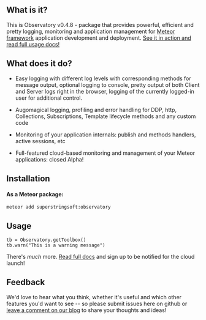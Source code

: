 What is it?
-------------
This is Observatory v0.4.8 - package that provides powerful, efficient
and pretty logging, monitoring and application management for [Meteor framework](http://meteor.com) application development and 
deployment.
[See it in action and read full usage docs!](http://observatoryjs.com/)

What does it do?
------------------
* Easy logging with different log levels with corresponding methods for message output, optional 
logging to console, pretty output of both Client and Server logs right in the browser, logging of
the currently logged-in user for additional control.

* Augomagical logging, profiling and error handling for DDP, http, Collections, Subscriptions, Template lifecycle methods and any custom code

* Monitoring of your application internals: publish and methods handlers, active sessions, etc

* Full-featured cloud-based monitoring and management of your Meteor applications: closed Alpha!

Installation
-----------------
#### As a Meteor package:

	meteor add superstringsoft:observatory

Usage
---------

	tb = Observatory.getToolbox()
	tb.warn("This is a warning message")

There's *much* more.
[Read full docs](http://observatoryjs.com) and sign up to be notified for the cloud launch!


Feedback
----------
We'd love to hear what you think, whether it's useful and which other features you'd want to see -- so please submit issues here on github or [leave a comment on our blog](http://meteorology.io) 
to share your thoughts and ideas!

